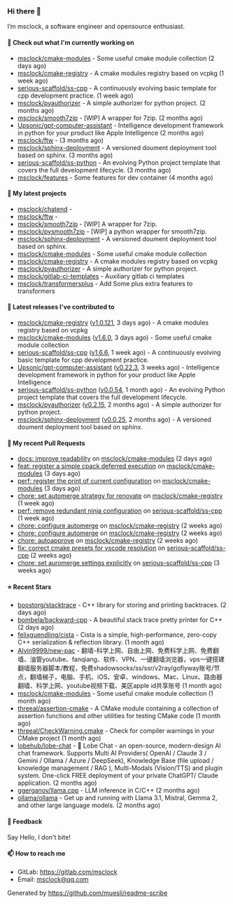 ### Hi there 👋

I’m msclock, a software engineer and opensource enthusiast.

#### 👷 Check out what I'm currently working on

- [msclock/cmake-modules](https://github.com/msclock/cmake-modules) - Some useful cmake module collection (2 days ago)
- [msclock/cmake-registry](https://github.com/msclock/cmake-registry) - A cmake modules registry based on vcpkg (1 week ago)
- [serious-scaffold/ss-cpp](https://github.com/serious-scaffold/ss-cpp) - A continuously evolving basic template for cpp development practice. (1 week ago)
- [msclock/pyauthorizer](https://github.com/msclock/pyauthorizer) - A simple authorizer for python project. (2 months ago)
- [msclock/smooth7zip](https://github.com/msclock/smooth7zip) - [WIP] A wrapper for 7zip. (2 months ago)
- [Upsonic/gpt-computer-assistant](https://github.com/Upsonic/gpt-computer-assistant) - Intelligence development framework in python for your product like Apple Intelligence (2 months ago)
- [msclock/ftw](https://github.com/msclock/ftw) -  (3 months ago)
- [msclock/sphinx-deployment](https://github.com/msclock/sphinx-deployment) - A versioned doument deployment tool based on sphinx. (3 months ago)
- [serious-scaffold/ss-python](https://github.com/serious-scaffold/ss-python) - An evolving Python project template that covers the full development lifecycle. (3 months ago)
- [msclock/features](https://github.com/msclock/features) - Some features for dev container (4 months ago)

#### 🌱 My latest projects

- [msclock/chatend](https://github.com/msclock/chatend) - 
- [msclock/ftw](https://github.com/msclock/ftw) - 
- [msclock/smooth7zip](https://github.com/msclock/smooth7zip) - [WIP] A wrapper for 7zip.
- [msclock/pysmooth7zip](https://github.com/msclock/pysmooth7zip) - [WIP] a python wrapper for smooth7zip.
- [msclock/sphinx-deployment](https://github.com/msclock/sphinx-deployment) - A versioned doument deployment tool based on sphinx.
- [msclock/cmake-modules](https://github.com/msclock/cmake-modules) - Some useful cmake module collection
- [msclock/cmake-registry](https://github.com/msclock/cmake-registry) - A cmake modules registry based on vcpkg
- [msclock/pyauthorizer](https://github.com/msclock/pyauthorizer) - A simple authorizer for python project.
- [msclock/gitlab-ci-templates](https://github.com/msclock/gitlab-ci-templates) - Auxiliary gitlab ci templates
- [msclock/transformersplus](https://github.com/msclock/transformersplus) - Add Some plus extra features to transformers

#### 🔭 Latest releases I've contributed to

- [msclock/cmake-registry](https://github.com/msclock/cmake-registry) ([v1.0.121](https://github.com/msclock/cmake-registry/releases/tag/v1.0.121), 3 days ago) - A cmake modules registry based on vcpkg
- [msclock/cmake-modules](https://github.com/msclock/cmake-modules) ([v1.6.0](https://github.com/msclock/cmake-modules/releases/tag/v1.6.0), 3 days ago) - Some useful cmake module collection
- [serious-scaffold/ss-cpp](https://github.com/serious-scaffold/ss-cpp) ([v1.6.6](https://github.com/serious-scaffold/ss-cpp/releases/tag/v1.6.6), 1 week ago) - A continuously evolving basic template for cpp development practice.
- [Upsonic/gpt-computer-assistant](https://github.com/Upsonic/gpt-computer-assistant) ([v0.22.3](https://github.com/Upsonic/gpt-computer-assistant/releases/tag/v0.22.3), 3 weeks ago) - Intelligence development framework in python for your product like Apple Intelligence
- [serious-scaffold/ss-python](https://github.com/serious-scaffold/ss-python) ([v0.0.54](https://github.com/serious-scaffold/ss-python/releases/tag/v0.0.54), 1 month ago) - An evolving Python project template that covers the full development lifecycle.
- [msclock/pyauthorizer](https://github.com/msclock/pyauthorizer) ([v0.2.15](https://github.com/msclock/pyauthorizer/releases/tag/v0.2.15), 2 months ago) - A simple authorizer for python project.
- [msclock/sphinx-deployment](https://github.com/msclock/sphinx-deployment) ([v0.0.25](https://github.com/msclock/sphinx-deployment/releases/tag/v0.0.25), 2 months ago) - A versioned doument deployment tool based on sphinx.

#### 🔨 My recent Pull Requests

- [docs: improve readability](https://github.com/msclock/cmake-modules/pull/121) on [msclock/cmake-modules](https://github.com/msclock/cmake-modules) (2 days ago)
- [feat: register a simple cpack deferred execution](https://github.com/msclock/cmake-modules/pull/120) on [msclock/cmake-modules](https://github.com/msclock/cmake-modules) (3 days ago)
- [perf: register the print of current configuration](https://github.com/msclock/cmake-modules/pull/119) on [msclock/cmake-modules](https://github.com/msclock/cmake-modules) (3 days ago)
- [chore: set automerge strategy for renovate](https://github.com/msclock/cmake-registry/pull/177) on [msclock/cmake-registry](https://github.com/msclock/cmake-registry) (1 week ago)
- [perf: remove redundant ninja configuration](https://github.com/serious-scaffold/ss-cpp/pull/358) on [serious-scaffold/ss-cpp](https://github.com/serious-scaffold/ss-cpp) (1 week ago)
- [chore: configure automerge](https://github.com/msclock/cmake-registry/pull/174) on [msclock/cmake-registry](https://github.com/msclock/cmake-registry) (2 weeks ago)
- [chore: configure automerge](https://github.com/msclock/cmake-registry/pull/173) on [msclock/cmake-registry](https://github.com/msclock/cmake-registry) (2 weeks ago)
- [chore: autoapprove](https://github.com/msclock/cmake-registry/pull/172) on [msclock/cmake-registry](https://github.com/msclock/cmake-registry) (2 weeks ago)
- [fix: correct cmake presets for vscode resolution](https://github.com/serious-scaffold/ss-cpp/pull/355) on [serious-scaffold/ss-cpp](https://github.com/serious-scaffold/ss-cpp) (2 weeks ago)
- [chore: set auromerge settings explicitly](https://github.com/serious-scaffold/ss-cpp/pull/352) on [serious-scaffold/ss-cpp](https://github.com/serious-scaffold/ss-cpp) (3 weeks ago)

#### ⭐ Recent Stars

- [boostorg/stacktrace](https://github.com/boostorg/stacktrace) - C&#43;&#43; library for storing and printing backtraces. (2 days ago)
- [bombela/backward-cpp](https://github.com/bombela/backward-cpp) - A beautiful stack trace pretty printer for C&#43;&#43; (2 days ago)
- [felixguendling/cista](https://github.com/felixguendling/cista) - Cista is a simple, high-performance, zero-copy C&#43;&#43; serialization &amp; reflection library. (1 month ago)
- [Alvin9999/new-pac](https://github.com/Alvin9999/new-pac) - 翻墙-科学上网、自由上网、免费科学上网、免费翻墙、油管youtube、fanqiang、软件、VPN、一键翻墙浏览器，vps一键搭建翻墙服务器脚本/教程，免费shadowsocks/ss/ssr/v2ray/goflyway账号/节点，翻墙梯子，电脑、手机、iOS、安卓、windows、Mac、Linux、路由器翻墙、科学上网、youtube视频下载、美区apple id共享账号 (1 month ago)
- [msclock/cmake-modules](https://github.com/msclock/cmake-modules) - Some useful cmake module collection (1 month ago)
- [threeal/assertion-cmake](https://github.com/threeal/assertion-cmake) - A CMake module containing a collection of assertion functions and other utilities for testing CMake code (1 month ago)
- [threeal/CheckWarning.cmake](https://github.com/threeal/CheckWarning.cmake) - Check for compiler warnings in your CMake project (1 month ago)
- [lobehub/lobe-chat](https://github.com/lobehub/lobe-chat) - 🤯 Lobe Chat - an open-source, modern-design AI chat framework. Supports Multi AI Providers( OpenAI / Claude 3 / Gemini / Ollama / Azure /  DeepSeek), Knowledge Base (file upload / knowledge management / RAG ), Multi-Modals (Vision/TTS) and plugin system. One-click FREE deployment of your private ChatGPT/ Claude application. (2 months ago)
- [ggerganov/llama.cpp](https://github.com/ggerganov/llama.cpp) - LLM inference in C/C&#43;&#43; (2 months ago)
- [ollama/ollama](https://github.com/ollama/ollama) - Get up and running with Llama 3.1, Mistral, Gemma 2, and other large language models. (2 months ago)

#### 💬 Feedback

Say Hello, I don't bite!

#### 📫 How to reach me

- GitLab: https://gitlab.com/msclock
- Email: msclock@qq.com

Generated by https://github.com/muesli/readme-scribe
